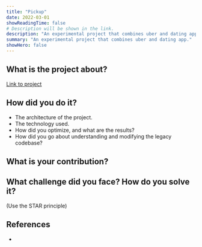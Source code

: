 ```yaml
---
title: "Pickup"
date: 2022-03-01
showReadingTime: false
# Description will be shown in the link.
description: "An experimental project that combines uber and dating app."
summary: "An experimental project that combines uber and dating app."
showHero: false
---
```


## What is the project about?
[Link to project](https://github.com/8igMac/pickup)


## How did you do it?

- The architecture of the project.
- The technology used.
- How did you optimize, and what are the results?
- How did you go about understanding and modifying the legacy codebase?

## What is your contribution?


## What challenge did you face? How do you solve it?

(Use the STAR principle)

## References
-